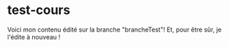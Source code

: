 # test-cours
Voici mon contenu édité sur la branche "brancheTest"!
Et, pour être sûr, je l'édite à nouveau !
